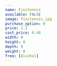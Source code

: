 ```yaml
---
name: Finitennis
available: FALSE
image: finitennis.jpg
purchase_option: 0
price: 1.2
cost_price: 0.48
width: 0
height: 0
depth: 0
weight: 0
free: [Alcohol]
---
```


